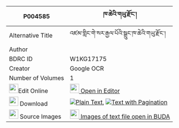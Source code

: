 |P004585|ཁ་ཆེའི་གཡུ་རྫོང་། 
| --- | --- 
|Alternative Title |འཛམ་གླིང་གེ་སར་རྒྱལ་པོའི་སྒྲུང་ཁ་ཆེའི་གཡུ་རྫོང་།
|Author | 
|BDRC ID | W1KG17175
|Creator | Google OCR
|Number of Volumes| 1
|<img width="25" src="https://img.icons8.com/color/25/000000/edit-property.png">Edit Online| [<img width="25" src="https://avatars.githubusercontent.com/u/45091458?s=200&v=4"> Open in Editor](http://editor.openpecha.org/P004585)
|<img width="25" src="https://img.icons8.com/fluent/48/000000/download-2.png"/>  Download | [![](https://img.icons8.com/color/20/000000/txt.png)Plain Text](https://github.com/Openpecha/P004585/releases/download/v2/khache_i_yu_dzong_plain_P004585.zip), [![](https://img.icons8.com/color/20/000000/txt.png)Text with Pagination](https://github.com/Openpecha/P004585/releases/download/v2/khache_i_yu_dzong_pages_P004585.zip)
|<img width="25" src="https://img.icons8.com/plasticine/100/000000/pictures-folder.png"/>  Source Images | [<img width="25" src="https://library.bdrc.io/icons/BUDA-small.svg"> Images of text file open in BUDA](https://library.bdrc.io/show/bdr:W1KG17175)
